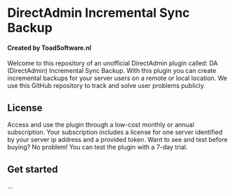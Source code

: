 # DirectAdmin Incremental Sync Backup
#### Created by ToadSoftware.nl
Welcome to this repository of an unofficial DirectAdmin plugin called: DA (DirectAdmin) Incremental Sync Backup. With this plugin you can create incremental backups for your server users on a remote or local location. We use this GitHub repository to track and solve user problems publicly.

## License
Access and use the plugin through a low-cost monthly or annual subscription. Your subscription includes a license for one server identified by your server ip address and a provided token. Want to see and test before buying? No problem! You can test the plugin with a 7-day trial. 

## Get started
...
